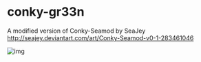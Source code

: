 conky-gr33n
===========

A modified version of Conky-Seamod by SeaJey http://seajey.deviantart.com/art/Conky-Seamod-v0-1-283461046

![img](http://imgur.com/0u8mbfX)


